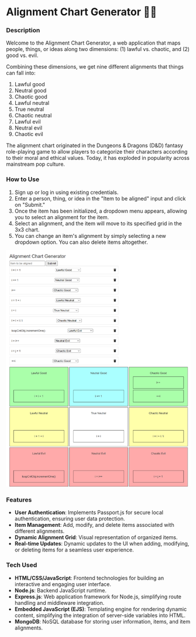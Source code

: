 # Alignment Chart Generator 🧐🤔

### Description
Welcome to the Alignment Chart Generator, a web application that maps people, things, or ideas along two dimensions: (1) lawful vs. chaotic, and (2) good vs. evil.

Combining these dimensions, we get nine different alignments that things can fall into:
1. Lawful good
2. Neutral good
3. Chaotic good
4. Lawful neutral
5. True neutral
6. Chaotic neutral
7. Lawful evil
8. Neutral evil
9. Chaotic evil

The alignment chart originated in the Dungeons & Dragons (D&D) fantasy role-playing game to allow players to categorize their characters according to their moral and ethical values. Today, it has exploded in popularity across mainstream pop culture.

### How to Use
1. Sign up or log in using existing credentials.
2. Enter a person, thing, or idea in the "Item to be aligned" input and click on "Submit."
3. Once the item has been initialized, a dropdown menu appears, allowing you to select an alignment for the item.
4. Select an alignment, and the item will move to its specified grid in the 3x3 chart.
5. You can change an item's alignment by simply selecting a new dropdown option. You can also delete items altogether.

<img src="alignment-chart-generator.png">

### Features
- **User Authentication**: Implements Passport.js for secure local authentication, ensuring user data protection.
- **Item Management**: Add, modify, and delete items associated with different alignments.
- **Dynamic Alignment Grid**: Visual representation of organized items.
- **Real-time Updates**: Dynamic updates to the UI when adding, modifying, or deleting items for a seamless user experience.

### Tech Used
- **HTML/CSS/JavaScript**: Frontend technologies for building an interactive and engaging user interface.
- **Node.js**: Backend JavaScript runtime.
- **Express.js**: Web application framework for Node.js, simplifying route handling and middleware integration.
- **Embedded JavaScript (EJS)**: Templating engine for rendering dynamic content, simplifying the integration of server-side variables into HTML.
- **MongoDB**: NoSQL database for storing user information, items, and item alignments.
